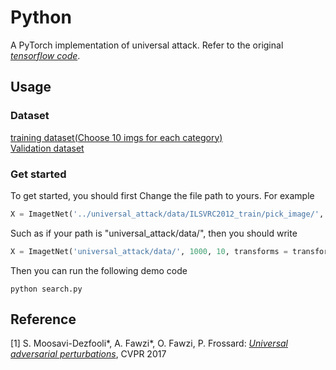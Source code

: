 # Python

A PyTorch implementation of universal attack. Refer to the original [*tensorflow code*](https://github.com/LTS4/universal). <br>
## Usage

### Dataset
[training dataset(Choose 10 imgs for each category)](http://www.image-net.org/challenges/LSVRC/2012/dd31405981ef5f776aa17412e1f0c112/ILSVRC2012_img_train.tar)<br>
[Validation dataset](http://www.image-net.org/challenges/LSVRC/2012/dd31405981ef5f776aa17412e1f0c112/ILSVRC2012_img_val.tar)

### Get started

To get started, you should first Change the file path to yours. For example
```python
X = ImagetNet('../universal_attack/data/ILSVRC2012_train/pick_image/', 1000, 10, transforms = transform)
```
Such as if your path is "universal_attack/data/", then you should write
```python
X = ImagetNet('universal_attack/data/', 1000, 10, transforms = transform)
```

Then you can run the following demo code
```
python search.py
```

## Reference
[1] S. Moosavi-Dezfooli\*, A. Fawzi\*, O. Fawzi, P. Frossard:
[*Universal adversarial perturbations*](http://arxiv.org/pdf/1610.08401), CVPR 2017

